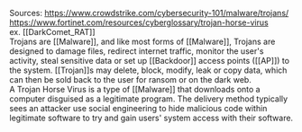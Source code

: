 Sources:
https://www.crowdstrike.com/cybersecurity-101/malware/trojans/
https://www.fortinet.com/resources/cyberglossary/trojan-horse-virus
\
ex.
[[DarkComet_RAT]]
\
Trojans are [[Malware]], and like most forms of [[Malware]], Trojans are designed to damage files, redirect internet traffic, monitor the user's activity, steal sensitive data or set up [[Backdoor]] access points ([[AP]]) to the system. [[Trojan]]s may delete, block, modify, leak or copy data, which can then be sold back to the user for ransom or on the dark web.
\
A Trojan Horse Virus is a type of [[Malware]] that downloads onto a computer disguised as a legitimate program. The delivery method typically sees an attacker use social engineering to hide malicious code within legitimate software to try and gain users' system access with their software.
